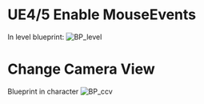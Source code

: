 # UE4/5 Enable MouseEvents

In level blueprint:
![BP_level](https://user-images.githubusercontent.com/89361009/156572583-58ba278f-c2d9-49ab-b0bd-4425254dd68b.PNG)

# Сhange Camera View
Blueprint in character
![BP_ccv](https://user-images.githubusercontent.com/89361009/156573157-f1cda931-6f97-4c9a-9013-eabcb22e8340.PNG)
